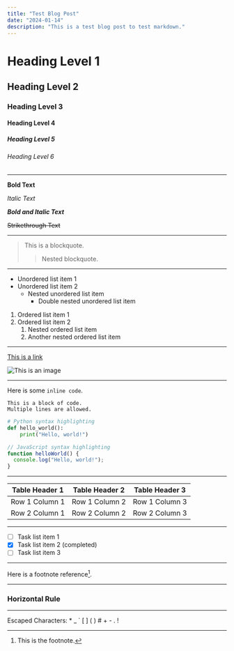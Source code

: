 ```yaml
---
title: "Test Blog Post"
date: "2024-01-14"
description: "This is a test blog post to test markdown."
---
```


# Heading Level 1

## Heading Level 2

### Heading Level 3

#### Heading Level 4

##### Heading Level 5

###### Heading Level 6

---

**Bold Text**

_Italic Text_

**_Bold and Italic Text_**

~~Strikethrough Text~~

---

> This is a blockquote.
>
> > Nested blockquote.

---

- Unordered list item 1
- Unordered list item 2
  - Nested unordered list item
    - Double nested unordered list item

1. Ordered list item 1
2. Ordered list item 2
   1. Nested ordered list item
   2. Another nested ordered list item

---

[This is a link](https://example.com)

![This is an image](https://cloud-cohvebuw9-hack-club-bot.vercel.app/0cleanshot_2025-01-09_at_15.54.58_2x.jpg)

---

Here is some `inline code`.

```
This is a block of code.
Multiple lines are allowed.
```

```python
# Python syntax highlighting
def hello_world():
    print("Hello, world!")
```

```javascript
// JavaScript syntax highlighting
function helloWorld() {
  console.log("Hello, world!");
}
```

---

| Table Header 1 | Table Header 2 | Table Header 3 |
| -------------- | -------------- | -------------- |
| Row 1 Column 1 | Row 1 Column 2 | Row 1 Column 3 |
| Row 2 Column 1 | Row 2 Column 2 | Row 2 Column 3 |

---

- [ ] Task list item 1
- [x] Task list item 2 (completed)
- [ ] Task list item 3

---

Here is a footnote reference[^1].

[^1]: This is the footnote.

---

### Horizontal Rule

---

Escaped Characters: \* \_ \` \[ \] \( \) \# \+ \- \. \!
